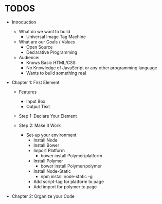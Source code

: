 TODOS
=====

+ Introduction
  + What do we want to build
    + Universal Image Tag Machine
  + What are our Goals / Values
    + Open Source 
    + Declarative Programming
  + Audience:
    + Knows Basic HTML/CSS
    + No Knowledge of JavaScript or any other programming language
    + Wants to build something real

+ Chapter 1: First Element
  + Features
    + Input Box
    + Output Text

  + Step 1: Declare Your Element 
  + Step 2: Make it Work
    + Set-up your environment 
      + Install Node
      + Install Bower
      + Import Platform
        + bower install Polymer/platform
      + Install Polymer
        + bower install Polymer/polymer
      + Install Node-Static
        + npm install node-static -g 
      + Add script-tag for platform to page 
      + Add import for polymer to page 

+ Chapter 2: Organize your Code
